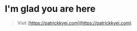 # I'm glad you are here

> Visit [https://patrickkyei.com](https://patrickkyei.com)


<!-- Running Local Server
$ bundle exec jekyll s -l

Running Upgrade
- gem "jekyll-theme-chirpy", "~> 3.2"
+ gem "jekyll-theme-chirpy", "~> 4.0"

then 

$ bundle update jekyll-theme-chirpy

then

$ bundle

PREVIEW IMAGE

---
image:
  path: /path/to/image
  alt: image alternative text
---

TOP IMAGE RESOLUTION
1200 x 630
->